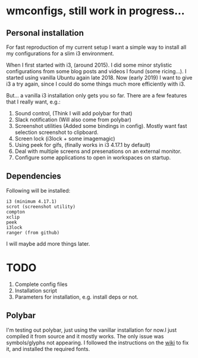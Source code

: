 # wmconfigs, still work in progress...

## Personal installation

For fast reproduction of my current setup I want a simple way to install all my configurations for a slim i3 environment.

When I first started with i3, (around 2015). I did some minor stylistic configurations from some blog posts and videos I found (some ricing...). I started using vanilla Ubuntu again late 2018. Now (early 2019) I want to give i3 a try again, since I could do some things much more efficiently with i3. 

But... a vanilla i3 installation only gets you so far. There are a few features that I really want, e.g.:

1) Sound control, (Think I will add polybar for that)
2) Slack notification (Will also come from polybar)
3) Screenshot utilities (Added some bindings in config). Mostly want fast selection screenshot to clipboard.
4) Screen lock (i3lock + some imagemagic)
5) Using peek for gifs, (finally works in i3 4.17.1 by default)
6) Deal with multiple screens and presenations on an external monitor.
7) Configure some applications to open in workspaces on startup.

## Dependencies

Following will be installed:

```
i3 (minimum 4.17.1)
scrot (screenshot utility)
compton
xclip
peek
i3lock
ranger (from github)
```

I will maybe add more things later.

# TODO

1) Complete config files
2) Installation script
3) Parameters for installation, e.g. install deps or not.

## Polybar

I'm testing out polybar, just using the vanillar installation for now.I just compiled it from source and it mostly works. The only issue was symbols/glyphs not appearing. I followed the instructions on the [wiki](https://github.com/polybar/polybar/wiki/Fonts) to fix it, and installed the required fonts. 
